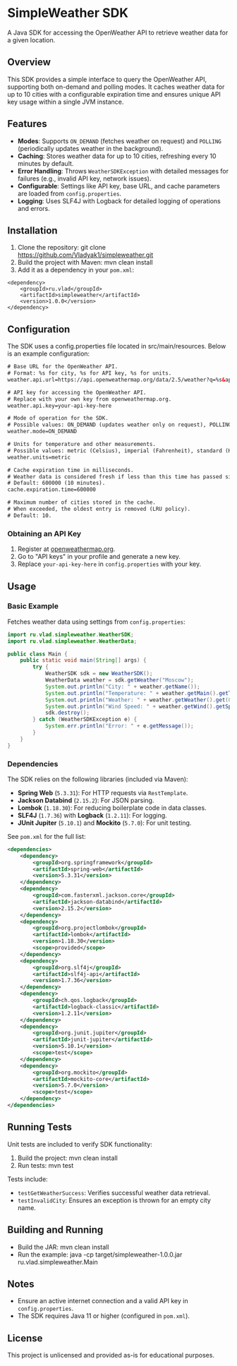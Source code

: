 # SimpleWeather SDK

A Java SDK for accessing the OpenWeather API to retrieve weather data for a given location.

## Overview
This SDK provides a simple interface to query the OpenWeather API, supporting both on-demand and polling modes. It caches weather data for up to 10 cities with a configurable expiration time and ensures unique API key usage within a single JVM instance.

## Features
- **Modes**: Supports `ON_DEMAND` (fetches weather on request) and `POLLING` (periodically updates weather in the background).
- **Caching**: Stores weather data for up to 10 cities, refreshing every 10 minutes by default.
- **Error Handling**: Throws `WeatherSDKException` with detailed messages for failures (e.g., invalid API key, network issues).
- **Configurable**: Settings like API key, base URL, and cache parameters are loaded from `config.properties`.
- **Logging**: Uses SLF4J with Logback for detailed logging of operations and errors.

## Installation
1. Clone the repository:
   git clone https://github.com/Vladyak1/simpleweather.git
2. Build the project with Maven:
   mvn clean install
3. Add it as a dependency in your `pom.xml`:

```
<dependency>
    <groupId>ru.vlad</groupId>
    <artifactId>simpleweather</artifactId>
    <version>1.0.0</version>
</dependency>
```
## Configuration
The SDK uses a config.properties file located in src/main/resources. Below is an example configuration:
```xml
# Base URL for the OpenWeather API.
# Format: %s for city, %s for API key, %s for units.
weather.api.url=https://api.openweathermap.org/data/2.5/weather?q=%s&appid=%s&units=%s

# API key for accessing the OpenWeather API.
# Replace with your own key from openweathermap.org.
weather.api.key=your-api-key-here

# Mode of operation for the SDK.
# Possible values: ON_DEMAND (updates weather only on request), POLLING (updates weather periodically).
weather.mode=ON_DEMAND

# Units for temperature and other measurements.
# Possible values: metric (Celsius), imperial (Fahrenheit), standard (Kelvin).
weather.units=metric

# Cache expiration time in milliseconds.
# Weather data is considered fresh if less than this time has passed since the last update.
# Default: 600000 (10 minutes).
cache.expiration.time=600000

# Maximum number of cities stored in the cache.
# When exceeded, the oldest entry is removed (LRU policy).
# Default: 10.
```
### Obtaining an API Key
1. Register at [openweathermap.org](https://openweathermap.org/).
2. Go to "API keys" in your profile and generate a new key.
3. Replace `your-api-key-here` in `config.properties` with your key.

## Usage

### Basic Example
Fetches weather data using settings from `config.properties`:
```java
import ru.vlad.simpleweather.WeatherSDK;
import ru.vlad.simpleweather.WeatherData;

public class Main {
    public static void main(String[] args) {
        try {
            WeatherSDK sdk = new WeatherSDK();
            WeatherData weather = sdk.getWeather("Moscow");
            System.out.println("City: " + weather.getName());
            System.out.println("Temperature: " + weather.getMain().getTemp() + "°C");
            System.out.println("Weather: " + weather.getWeather().get(0).getMain() + " (" + weather.getWeather().get(0).getDescription() + ")");
            System.out.println("Wind Speed: " + weather.getWind().getSpeed() + " m/s");
            sdk.destroy();
        } catch (WeatherSDKException e) {
            System.err.println("Error: " + e.getMessage());
        }
    }
}
```
### Dependencies
The SDK relies on the following libraries (included via Maven):
- **Spring Web** (`5.3.31`): For HTTP requests via `RestTemplate`.
- **Jackson Databind** (`2.15.2`): For JSON parsing.
- **Lombok** (`1.18.30`): For reducing boilerplate code in data classes.
- **SLF4J** (`1.7.36`) with **Logback** (`1.2.11`): For logging.
- **JUnit Jupiter** (`5.10.1`) and **Mockito** (`5.7.0`): For unit testing.

See `pom.xml` for the full list:
```xml
<dependencies>
    <dependency>
        <groupId>org.springframework</groupId>
        <artifactId>spring-web</artifactId>
        <version>5.3.31</version>
    </dependency>
    <dependency>
        <groupId>com.fasterxml.jackson.core</groupId>
        <artifactId>jackson-databind</artifactId>
        <version>2.15.2</version>
    </dependency>
    <dependency>
        <groupId>org.projectlombok</groupId>
        <artifactId>lombok</artifactId>
        <version>1.18.30</version>
        <scope>provided</scope>
    </dependency>
    <dependency>
        <groupId>org.slf4j</groupId>
        <artifactId>slf4j-api</artifactId>
        <version>1.7.36</version>
    </dependency>
    <dependency>
        <groupId>ch.qos.logback</groupId>
        <artifactId>logback-classic</artifactId>
        <version>1.2.11</version>
    </dependency>
    <dependency>
        <groupId>org.junit.jupiter</groupId>
        <artifactId>junit-jupiter</artifactId>
        <version>5.10.1</version>
        <scope>test</scope>
    </dependency>
    <dependency>
        <groupId>org.mockito</groupId>
        <artifactId>mockito-core</artifactId>
        <version>5.7.0</version>
        <scope>test</scope>
    </dependency>
</dependencies>
```
## Running Tests
Unit tests are included to verify SDK functionality:
1. Build the project:
   mvn clean install
2. Run tests:
   mvn test

Tests include:
- `testGetWeatherSuccess`: Verifies successful weather data retrieval.
- `testInvalidCity`: Ensures an exception is thrown for an empty city name.

## Building and Running
- Build the JAR:
  mvn clean install
- Run the example:
  java -cp target/simpleweather-1.0.0.jar ru.vlad.simpleweather.Main

## Notes
- Ensure an active internet connection and a valid API key in `config.properties`.
- The SDK requires Java 11 or higher (configured in `pom.xml`).

## License
This project is unlicensed and provided as-is for educational purposes.